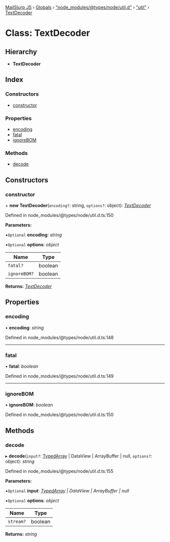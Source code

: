 [MailSlurp JS](../README.md) › [Globals](../globals.md) › ["node_modules/@types/node/util.d"](../modules/_node_modules__types_node_util_d_.md) › ["util"](../modules/_node_modules__types_node_util_d_._util_.md) › [TextDecoder](_node_modules__types_node_util_d_._util_.textdecoder.md)

# Class: TextDecoder

## Hierarchy

* **TextDecoder**

## Index

### Constructors

* [constructor](_node_modules__types_node_util_d_._util_.textdecoder.md#constructor)

### Properties

* [encoding](_node_modules__types_node_util_d_._util_.textdecoder.md#encoding)
* [fatal](_node_modules__types_node_util_d_._util_.textdecoder.md#fatal)
* [ignoreBOM](_node_modules__types_node_util_d_._util_.textdecoder.md#ignorebom)

### Methods

* [decode](_node_modules__types_node_util_d_._util_.textdecoder.md#decode)

## Constructors

###  constructor

\+ **new TextDecoder**(`encoding?`: string, `options?`: object): *[TextDecoder](_node_modules__types_node_util_d_._util_.textdecoder.md)*

Defined in node_modules/@types/node/util.d.ts:150

**Parameters:**

▪`Optional`  **encoding**: *string*

▪`Optional`  **options**: *object*

Name | Type |
------ | ------ |
`fatal?` | boolean |
`ignoreBOM?` | boolean |

**Returns:** *[TextDecoder](_node_modules__types_node_util_d_._util_.textdecoder.md)*

## Properties

###  encoding

• **encoding**: *string*

Defined in node_modules/@types/node/util.d.ts:148

___

###  fatal

• **fatal**: *boolean*

Defined in node_modules/@types/node/util.d.ts:149

___

###  ignoreBOM

• **ignoreBOM**: *boolean*

Defined in node_modules/@types/node/util.d.ts:150

## Methods

###  decode

▸ **decode**(`input?`: [TypedArray](../modules/_node_modules__types_node_globals_d_.nodejs.md#typedarray) | DataView | ArrayBuffer | null, `options?`: object): *string*

Defined in node_modules/@types/node/util.d.ts:155

**Parameters:**

▪`Optional`  **input**: *[TypedArray](../modules/_node_modules__types_node_globals_d_.nodejs.md#typedarray) | DataView | ArrayBuffer | null*

▪`Optional`  **options**: *object*

Name | Type |
------ | ------ |
`stream?` | boolean |

**Returns:** *string*
